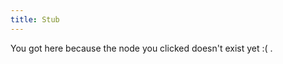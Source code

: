 ```yaml
---
title: Stub
---
```


You got here because the node you clicked doesn't exist yet :( .







[//begin]: # "Autogenerated link references for markdown compatibility"
[imagine-24-balls]: ./../bubbles/stub "imagine-24-balls"
[ai-and-myths]: ./../bubbles/stub "ai-and-myths"
[phosphenes]: ./../bubbles/stub "phosphenes"
[cognition-and-myths]: ./../bubbles/stub "cognition-and-myths"
[psychedelics-and-criticality]: ./../bubbles/stub "psychedelics-and-criticality"
[intuitive-physics]: ./../bubbles/stub "intuitive-physics"
[inferotemporal-cortex]: ./../bubbles/stub "inferotemporal-cortex"
[text-i-have-no-mouth-and-i-must-scream]: ./../bubbles/stub "text-i-have-no-mouth-and-i-must-scream"
[you-research-what-strikes-you-deeply]: ./../bubbles/stub "you-research-what-strikes-you-deeply"
[computation]: ./../bubbles/stub "computation"
[author-Anna-Ivanova]: ./../bubbles/stub "author-Anna-Ivanova"
[primary-visual-cortex]: ./../bubbles/stub "primary-visual-cortex"
[connectome]: ./../bubbles/stub "connectome"
[video-the-paradox-of-rules-in-games-and-life]: ./../bubbles/stub "video-the-paradox-of-rules-in-games-and-life"
[reverse-engineering-games]: ./../bubbles/stub "reverse-engineering-games"
[recognition-vs-recall thing]: ./../bubbles/stub "recognition-vs-recall thing"
[building-before-knowing]: ./../bubbles/stub "building-before-knowing"
[text-horizonte-de-sucesos]: ./../bubbles/stub "text-horizonte-de-sucesos"
[ChainForge]: ./../bubbles/stub "ChainForge"
[psychedelic-cryptography]: ./../bubbles/stub "psychedelic-cryptography"
[semantics]: ./../bubbles/stub "semantics"
[author-Grace-Lindsay]: ./../bubbles/stub "author-Grace-Lindsay"
[thinking-fast-and-slow of Kahneman]: ./../bubbles/stub "thinking-fast-and-slow of Kahneman"
[//end]: # "Autogenerated link references"
